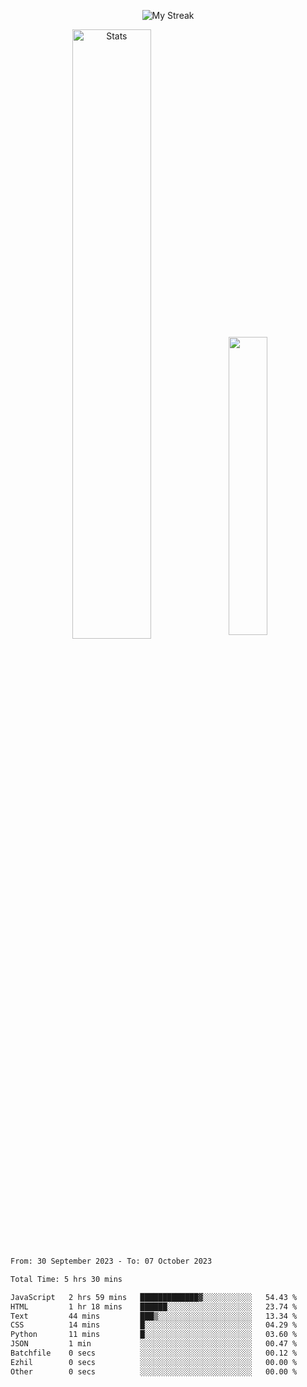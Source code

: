 <p align="center">
<picture>
  <source media="(prefers-color-scheme: dark)" srcset="http://github-readme-streak-stats.herokuapp.com?user=semolik&theme=dark&hide_border=true&background=DD272700">
  <img alt="My Streak" src="http://github-readme-streak-stats.herokuapp.com?user=semolik&hide_border=true">
</picture>
</p>
<div align="center">
  <picture>
    <source media="(prefers-color-scheme: dark)" srcset="https://github-readme-stats.vercel.app/api?username=semolik&show_icons=true&bg_color=DD272700&hide_border=true&theme=dark">
        <img alt="Stats" src="https://github-readme-stats.vercel.app/api?username=semolik&show_icons=true&bg_color=DD272700&hide_border=true" width="50%" >
  </picture>
  <sup>
  <picture>
  <source media="(prefers-color-scheme: dark)" srcset="https://github-readme-stats.vercel.app/api/top-langs/?username=semolik&layout=compact&hide_border=true&bg_color=DD272700&theme=dark">
  <img src="https://github-readme-stats.vercel.app/api/top-langs/?username=semolik&layout=compact&hide_border=true" width="35%" />
  </picture>
  </sup>
</div>
<!--START_SECTION:waka-->

```txt
From: 30 September 2023 - To: 07 October 2023

Total Time: 5 hrs 30 mins

JavaScript   2 hrs 59 mins   █████████████▓░░░░░░░░░░░   54.43 %
HTML         1 hr 18 mins    ██████░░░░░░░░░░░░░░░░░░░   23.74 %
Text         44 mins         ███▒░░░░░░░░░░░░░░░░░░░░░   13.34 %
CSS          14 mins         █░░░░░░░░░░░░░░░░░░░░░░░░   04.29 %
Python       11 mins         █░░░░░░░░░░░░░░░░░░░░░░░░   03.60 %
JSON         1 min           ░░░░░░░░░░░░░░░░░░░░░░░░░   00.47 %
Batchfile    0 secs          ░░░░░░░░░░░░░░░░░░░░░░░░░   00.12 %
Ezhil        0 secs          ░░░░░░░░░░░░░░░░░░░░░░░░░   00.00 %
Other        0 secs          ░░░░░░░░░░░░░░░░░░░░░░░░░   00.00 %
```

<!--END_SECTION:waka-->


